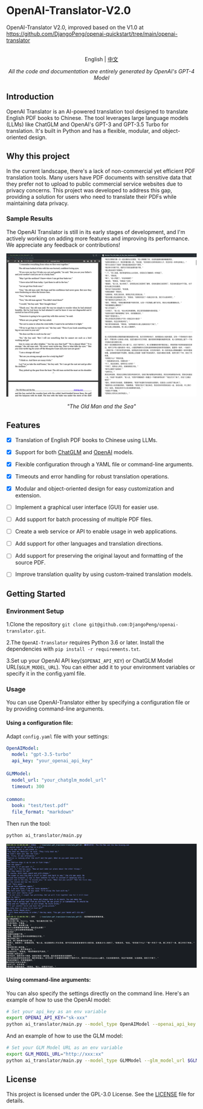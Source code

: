 # OpenAI-Translator-V2.0
OpenAI-Translator V2.0, improved based on the V1.0 at https://github.com/DjangoPeng/openai-quickstart/tree/main/openai-translator


<p align="center">
    <br> English | <a href="README-CN.md">中文</a>
</p>
<p align="center">
    <em>All the code and documentation are entirely generated by OpenAI's GPT-4 Model</em>
</p>


## Introduction

OpenAI Translator is an AI-powered translation tool designed to translate English PDF books to Chinese. The tool leverages large language models (LLMs) like ChatGLM and OpenAI's GPT-3 and GPT-3.5 Turbo for translation. It's built in Python and has a flexible, modular, and object-oriented design. 

## Why this project

In the current landscape, there's a lack of non-commercial yet efficient PDF translation tools. Many users have PDF documents with sensitive data that they prefer not to upload to public commercial service websites due to privacy concerns. This project was developed to address this gap, providing a solution for users who need to translate their PDFs while maintaining data privacy.

### Sample Results

The OpenAI Translator is still in its early stages of development, and I'm actively working on adding more features and improving its performance. We appreciate any feedback or contributions!

![The_Old_Man_of_the_Sea](images/sample_image_0.png)

<p align="center">
    <em>"The Old Man and the Sea"</em>
</p>

## Features

- [X] Translation of English PDF books to Chinese using LLMs.
- [X] Support for both [ChatGLM](https://github.com/THUDM/ChatGLM-6B) and [OpenAI](https://platform.openai.com/docs/models) models.
- [X] Flexible configuration through a YAML file or command-line arguments.
- [X] Timeouts and error handling for robust translation operations.
- [X] Modular and object-oriented design for easy customization and extension.
- [ ] Implement a graphical user interface (GUI) for easier use.
- [ ] Add support for batch processing of multiple PDF files.
- [ ] Create a web service or API to enable usage in web applications.
- [ ] Add support for other languages and translation directions.
- [ ] Add support for preserving the original layout and formatting of the source PDF.
- [ ] Improve translation quality by using custom-trained translation models.


## Getting Started

### Environment Setup

1.Clone the repository `git clone git@github.com:DjangoPeng/openai-translator.git`.

2.The `OpenAI-Translator` requires Python 3.6 or later. Install the dependencies with `pip install -r requirements.txt`.

3.Set up your OpenAI API key(`$OPENAI_API_KEY`) or ChatGLM Model URL(`$GLM_MODEL_URL`). You can either add it to your environment variables or specify it in the config.yaml file.

### Usage

You can use OpenAI-Translator either by specifying a configuration file or by providing command-line arguments.

#### Using a configuration file:

Adapt `config.yaml` file with your settings:

```yaml
OpenAIModel:
  model: "gpt-3.5-turbo"
  api_key: "your_openai_api_key"

GLMModel:
  model_url: "your_chatglm_model_url"
  timeout: 300

common:
  book: "test/test.pdf"
  file_format: "markdown"
```

Then run the tool:

```bash
python ai_translator/main.py
```

![sample_out](images/sample_image_1.png)

#### Using command-line arguments:

You can also specify the settings directly on the command line. Here's an example of how to use the OpenAI model:

```bash
# Set your api_key as an env variable
export OPENAI_API_KEY="sk-xxx"
python ai_translator/main.py --model_type OpenAIModel --openai_api_key $OPENAI_API_KEY --file_format markdown --book tests/test.pdf --openai_model gpt-3.5-turbo
```

And an example of how to use the GLM model:

```bash
# Set your GLM Model URL as an env variable
export GLM_MODEL_URL="http://xxx:xx"
python ai_translator/main.py --model_type GLMModel --glm_model_url $GLM_MODEL_URL --book tests/test.pdf
```

## License

This project is licensed under the GPL-3.0 License. See the [LICENSE](LICENSE) file for details.